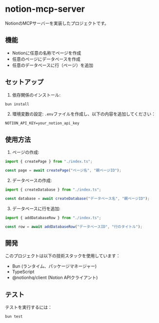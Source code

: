 # notion-mcp-server

NotionのMCPサーバーを実装したプロジェクトです。

## 機能

- Notionに任意の名称でページを作成
- 任意のページにデータベースを作成
- 任意のデータベースに行（ページ）を追加

## セットアップ

1. 依存関係のインストール:
```bash
bun install
```

2. 環境変数の設定:
`.env`ファイルを作成し、以下の内容を追加してください：
```
NOTION_API_KEY=your_notion_api_key
```

## 使用方法

1. ページの作成:
```typescript
import { createPage } from "./index.ts";

const page = await createPage("ページ名", "親ページID");
```

2. データベースの作成:
```typescript
import { createDatabase } from "./index.ts";

const database = await createDatabase("データベース名", "親ページID");
```

3. データベースに行を追加:
```typescript
import { addDatabaseRow } from "./index.ts";

const row = await addDatabaseRow("データベースID", "行のタイトル");
```

## 開発

このプロジェクトは以下の技術スタックを使用しています：

- Bun (ランタイム、パッケージマネージャー)
- TypeScript
- @notionhq/client (Notion APIクライアント)

## テスト

テストを実行するには：
```bash
bun test
```
